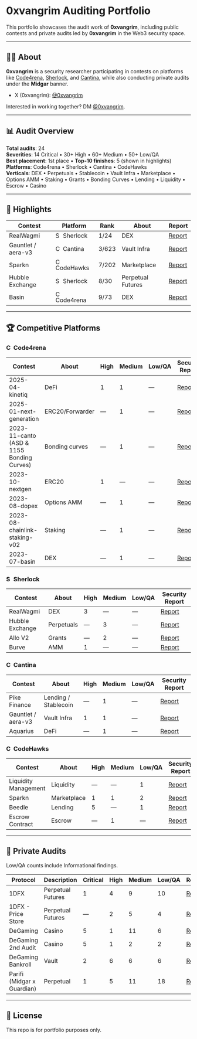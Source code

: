 # 0xvangrim Auditing Portfolio

This portfolio showcases the audit work of **0xvangrim**, including public contests and private audits led by **0xvangrim** in the Web3 security space.


---

## 🧑‍💻 About

**0xvangrim** is a security researcher participating in contests on platforms like [Code4rena](https://code4rena.com), [Sherlock](https://sherlock.xyz), and [Cantina](https://cantina.xyz), while also conducting private audits under the **Midgar** banner.

- X (0xvangrim): [@0xvangrim](https://x.com/0xvangrim_)  

Interested in working together? DM [@0xvangrim](https://t.me/vangrim1).

---

## 📊 Audit Overview

**Total audits**: 24  
**Severities**: 14 Critical • 30+ High • 60+ Medium • 50+ Low/QA  
**Best placement**: 1st place • **Top-10 finishes**: 5 (shown in highlights)  
**Platforms**: Code4rena • Sherlock • Cantina • CodeHawks  
**Verticals**: DEX • Perpetuals • Stablecoin • Vault Infra • Marketplace • Options AMM • Staking • Grants • Bonding Curves • Lending • Liquidity • Escrow • Casino

---

## 🌟 Highlights

| Contest | Platform | Rank | About | Report |
|---------|----------|------|-------|--------|
| RealWagmi | <img src="favicons/sherlock.ico" alt="Sherlock" width="16"/> Sherlock | 1/24 | DEX | [Report](https://audits.sherlock.xyz/contests/88/report) |
| Gauntlet / aera-v3 | <img src="https://cantina.xyz/favicon.ico" alt="Cantina" width="16"/> Cantina | 3/623 | Vault Infra | [Report](https://cantina.xyz/competitions/ffe90f03-ffd0-449b-a15f-6e7702323d16) |
| Sparkn | <img src="https://codehawks.cyfrin.io/favicon.ico" alt="CodeHawks" width="16"/> CodeHawks | 7/202 | Marketplace | [Report](https://codehawks.cyfrin.io/c/2023-08-sparkn) |
| Hubble Exchange | <img src="favicons/sherlock.ico" alt="Sherlock" width="16"/> Sherlock | 8/30 | Perpetual Futures | [Report](https://audits.sherlock.xyz/contests/72/report) |
| Basin | <img src="https://code4rena.com/images/c4-logo-icon.svg" alt="C4" width="16"/> Code4rena | 9/73 | DEX | [Report](https://code4rena.com/reports/2023-07-basin) |

---

## 🏆 Competitive Platforms

### <img src="https://code4rena.com/images/c4-logo-icon.svg" alt="Code4rena" width="16"/> Code4rena

| Contest | About | High | Medium | Low/QA | Security Report |
|---------|-------|------|--------|--------|-----------------|
| 2025-04-kinetiq | DeFi | 1 | 1 | — | [Report](https://code4rena.com/reports/2025-04-kinetiq) |
| 2025-01-next-generation | ERC20/Forwarder | — | 1 | — | [Report](https://code4rena.com/reports/2025-01-next-generation) |
| 2023-11-canto (ASD & 1155 Bonding Curves) | Bonding curves | — | 1 | — | [Report](https://code4rena.com/reports/2023-11-canto) |
| 2023-10-nextgen | ERC20 | 1 | — | — | [Report](https://code4rena.com/reports/2023-10-nextgen) |
| 2023-08-dopex | Options AMM | — | 1 | — | [Report](https://code4rena.com/reports/2023-08-dopex) |
| 2023-08-chainlink-staking-v02 | Staking | — | 1 | — | [Report](https://code4rena.com/audits/2023-08-chainlink-staking-v02) |
| 2023-07-basin | DEX | — | 1 | — | [Report](https://code4rena.com/reports/2023-07-basin) |

### <img src="favicons/sherlock.ico" alt="Sherlock" width="16"/> Sherlock

| Contest | About | High | Medium | Low/QA | Security Report |
|---------|-------|------|--------|--------|-----------------|
| RealWagmi | DEX | 3 | — | — | [Report](https://audits.sherlock.xyz/contests/88/report) |
| Hubble Exchange | Perpetuals | — | 3 | — | [Report](https://audits.sherlock.xyz/contests/72/report) |
| Allo V2 | Grants | — | 2 | — | [Report](https://audits.sherlock.xyz/contests/109/report) |
| Burve | AMM | 1 | — | — | [Report](https://audits.sherlock.xyz/contests/858/report) |

### <img src="https://cantina.xyz/favicon.ico" alt="Cantina" width="16"/> Cantina

| Contest | About | High | Medium | Low/QA | Security Report |
|---------|-------|------|--------|--------|-----------------|
| Pike Finance | Lending / Stablecoin | — | 1 | — | [Report](https://cantina.xyz/code/a0806644-7d91-457a-a08d-aee2db73f352/overview/leaderboard) |
| Gauntlet / aera-v3 | Vault Infra | 1 | 1 | — | [Report](https://cantina.xyz/code/ffe90f03-ffd0-449b-a15f-6e7702323d16) |
| Aquarius | DeFi | — | 1 | — | [Report](https://cantina.xyz/code/990ce947-05da-443e-b397-be38a65f0bff/readme.md) |

### <img src="https://codehawks.cyfrin.io/favicon.ico" alt="CodeHawks" width="16"/> CodeHawks

| Contest | About | High | Medium | Low/QA | Security Report |
|---------|-------|------|--------|--------|-----------------|
| Liquidity Management | Liquidity | — | — | 1 | [Report](https://codehawks.cyfrin.io/c/2025-02-gamma/results?lt=contest&page=1&sc=reward&sj=reward&t=report) |
| Sparkn | Marketplace | 1 | 1 | 2 | [Report](https://codehawks.cyfrin.io/c/2023-08-sparkn/results?lt=contest&page=1&sc=reward&sj=reward&t=report) |
| Beedle | Lending | 5 | — | 1 | [Report](https://codehawks.cyfrin.io/c/2023-07-beedle) |
| Escrow Contract | Escrow | — | 1 | — | [Report](https://codehawks.cyfrin.io/c/2023-07-escrow/results?lt=contest&page=1&sc=reward&sj=reward&t=report) |

---

## 🔐 Private Audits

Low/QA counts include Informational findings.

| Protocol | Description | Critical | High | Medium | Low/QA | Report |
|----------|-------------|----------|------|--------|--------|--------|
| 1DFX | Perpetual Futures | 1 | 4 | 9 | 10 | [Report](https://github.com/midgar-audits/public-audits/tree/main/audit-reports/1dfx) |
| 1DFX - Price Store | Perpetual Futures | — | 2 | 5 | 4 | [Report](https://github.com/midgar-audits/public-audits/tree/main/audit-reports/1dfx) |
| DeGaming | Casino | 5 | 1 | 11 | 6 | [Report](https://github.com/midgar-audits/public-audits/blob/main/audit-reports/degaming/Degaming_Security_Audit_v.1.0.pdf) |
| DeGaming 2nd Audit | Casino | 5 | 1 | 2 | 2 | [Report](https://github.com/midgar-audits/public-audits/blob/main/audit-reports/degaming/Degaming%20Platform%202nd%20Security%20Audit%20v.1.0.pdf) |
| DeGaming Bankroll | Vault | 2 | 6 | 6 | 6 | [Report](https://github.com/midgar-audits/public-audits/blob/main/audit-reports/degaming/Bankroll%20Contracts%20Security%20Audit%20v.1.1.pdf) |
| Parifi (Midgar x Guardian) | Perpetual | 1 | 5 | 11 | 18 | [Report](https://github.com/GuardianAudits/Audits/blob/main/PariFi/2024-01-24_PariFi.pdf) |

---

## 📌 License

This repo is for portfolio purposes only.
